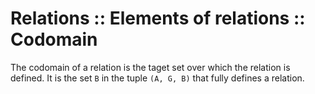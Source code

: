 # Relations :: Elements of relations :: Codomain

The codomain of a relation is the taget set over which the relation is defined. It is the set `B` in the tuple `(A, G, B)` that fully defines a relation.
